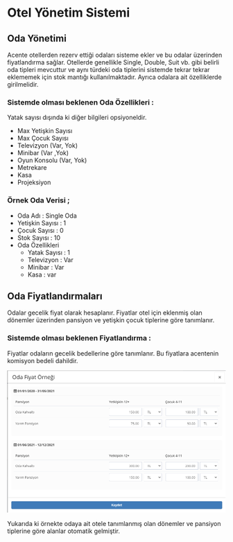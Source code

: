 # Otel Yönetim Sistemi

## Oda Yönetimi

Acente otellerden rezerv ettiği odaları sisteme ekler ve bu odalar üzerinden fiyatlandırma sağlar. Otellerde genellikle Single, Double, Suit vb. gibi belirli
oda tipleri mevcuttur ve aynı türdeki oda tiplerini sistemde tekrar tekrar eklememek için stok mantığı kullanılmaktadır. Ayrıca odalara ait özelliklerde
girilmelidir.

### Sistemde olması beklenen **Oda Özellikleri** :

Yatak sayısı dışında ki diğer bilgileri opsiyoneldir.

- Max Yetişkin Sayısı
- Max Çocuk Sayısı
- Televizyon (Var, Yok)
- Minibar (Var ,Yok)
- Oyun Konsolu (Var, Yok)
- Metrekare
- Kasa
- Projeksiyon

### **Örnek Oda Verisi ;**

- Oda Adı : Single Oda
- Yetişkin Sayısı : 1
- Çocuk Sayısı : 0
- Stok Sayısı : 10
- Oda Özellikleri
    - Yatak Sayısı :  1
    - Televizyon : Var
    - Minibar : Var
    - Kasa : var

## Oda Fiyatlandırmaları

Odalar gecelik fiyat olarak hesaplanır. Fiyatlar otel için eklenmiş olan dönemler üzerinden pansiyon ve yetişkin çocuk tiplerine göre tanımlanır.

### Sistemde olması beklenen **Fiyatlandırma** :

Fiyatlar odaların gecelik bedellerine göre tanımlanır. Bu fiyatlara acentenin komisyon bedeli dahildir.

![figures/price.png](https://raw.githubusercontent.com/Kodluyoruz/taskforce/main/java102/odev-turizm-acente/figures/price.png)

Yukarıda ki örnekte odaya ait otele tanımlanmış olan dönemler ve pansiyon tiplerine göre alanlar otomatik gelmiştir.

